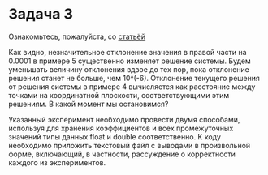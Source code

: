 ﻿# Задача 3

Ознакомьтесь, пожалуйста, со [статьёй](http://matica.org.ua/metodichki-i-knigi-po-matematike/vychislitelnaia-matematika-praktikum/7-khorosho-i-plokho-obuslovlennye-sistemy)

Как видно, незначительное отклонение значения в правой части на 0.0001 в примере 5 существенно изменяет решение системы. Будем уменьшать величину отклонения вдвое до тех пор, пока отклонение решения станет не больше, чем 10^(-6). Отклонение текущего решения от решения системы в примере 4 вычисляется как расстояние между точками на координатной плоскости, соответствующими этим решениям. В какой момент мы остановимся? 

Указанный эксперимент необходимо провести двумя способами, используя для хранения коэффициентов и всех промежуточных значений типы данных float и double соответственно. К коду необходимо приложить текстовый файл с выводами в произвольной форме, включающий, в частности, рассуждение о корректности каждого из экспериментов.
